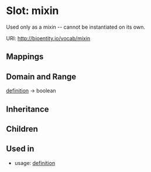 # Slot: mixin


Used only as a mixin -- cannot be instantiated on its own.

URI: http://bioentity.io/vocab/mixin
## Mappings

## Domain and Range

[definition](Definition.md) -> boolean
## Inheritance

## Children

## Used in

 *  usage: [definition](Definition.md)
